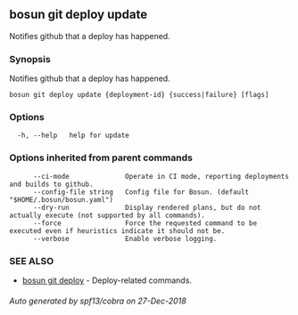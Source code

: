 ## bosun git deploy update

Notifies github that a deploy has happened.

### Synopsis

Notifies github that a deploy has happened.

```
bosun git deploy update {deployment-id} {success|failure} [flags]
```

### Options

```
  -h, --help   help for update
```

### Options inherited from parent commands

```
      --ci-mode              Operate in CI mode, reporting deployments and builds to github.
      --config-file string   Config file for Bosun. (default "$HOME/.bosun/bosun.yaml")
      --dry-run              Display rendered plans, but do not actually execute (not supported by all commands).
      --force                Force the requested command to be executed even if heuristics indicate it should not be.
      --verbose              Enable verbose logging.
```

### SEE ALSO

* [bosun git deploy](bosun_git_deploy.md)	 - Deploy-related commands.

###### Auto generated by spf13/cobra on 27-Dec-2018

